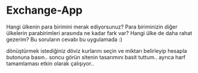 # Exchange-App
Hangi ülkenin para birimini merak ediyorsunuz?
Para biriminizin diğer ülkelerin parabirimleri arasında ne kadar fark var?
Hangi ülke de daha rahat gezerim? 
Bu soruların cevabı bu uygulamada :)

dönüştürmek istediğiniz döviz kurlarını seçin ve miktarı belirleyip hesapla butonuna basın.. soncu görün
sitenin tasarımını basit tuttum.. ayrıca harf tamamlaması etkin olarak çalışıyor..

